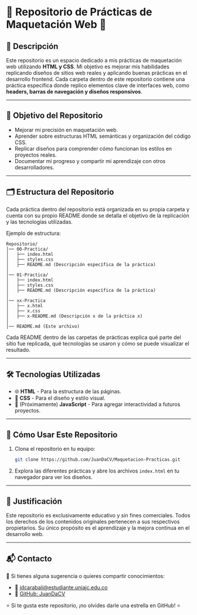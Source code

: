 # 🌟 Repositorio de Prácticas de Maquetación Web 🌟

## 📌 Descripción

Este repositorio es un espacio dedicado a mis prácticas de maquetación web utilizando **HTML y CSS**. Mi objetivo es mejorar mis habilidades replicando diseños de sitios web reales y aplicando buenas prácticas en el desarrollo frontend. Cada carpeta dentro de este repositorio contiene una práctica específica donde replico elementos clave de interfaces web, como **headers, barras de navegación y diseños responsivos**.

---

## 🎯 Objetivo del Repositorio

- Mejorar mi precisión en maquetación web.
- Aprender sobre estructuras HTML semánticas y organización del código CSS.
- Replicar diseños para comprender cómo funcionan los estilos en proyectos reales.
- Documentar mi progreso y compartir mi aprendizaje con otros desarrolladores.

---

## 🗂️ Estructura del Repositorio

Cada práctica dentro del repositorio está organizada en su propia carpeta y cuenta con su propio README donde se detalla el objetivo de la replicación y las tecnologías utilizadas.

Ejemplo de estructura:

```
Repositorio/
│── 00-Practica/
│   ├── index.html
│   ├── styles.css
│   ├── README.md (Descripción específica de la práctica)
│
│── 01-Practica/
│   ├── index.html
│   ├── styles.css
│   ├── README.md (Descripción específica de la práctica)
│
│── xx-Practica
│   ├── x.html
│   ├── x.css
│   ├── x-README.md (Descripción x de la práctica x)
│
│── README.md (Este archivo)
```

Cada README dentro de las carpetas de prácticas explica qué parte del sitio fue replicada, qué tecnologías se usaron y cómo se puede visualizar el resultado.

---

## 🛠️ Tecnologías Utilizadas

- 🌐 **HTML** - Para la estructura de las páginas.
- 🎨 **CSS** - Para el diseño y estilo visual.
- 🚀 (Próximamente) **JavaScript** - Para agregar interactividad a futuros proyectos.

---

## 🚀 Cómo Usar Este Repositorio

1. Clona el repositorio en tu equipo:
   ```bash
   git clone https://github.com/JuanDaCV/Maquetacion-Practicas.git
   ```
2. Explora las diferentes prácticas y abre los archivos `index.html` en tu navegador para ver los diseños.

---

## 📜 Justificación

Este repositorio es exclusivamente educativo y sin fines comerciales. Todos los derechos de los contenidos originales pertenecen a sus respectivos propietarios. Su único propósito es el aprendizaje y la mejora continua en el desarrollo web.

---

## 📬 Contacto

📩 Si tienes alguna sugerencia o quieres compartir conocimientos:
- 💌 [jdcarabali@estudiante.uniajc.edu.co](mailto:jdcarabali@estudiante.uniajc.edu.co)
- 🐙 [GitHub: JuanDaCV](https://github.com/JuanDaCV)

⭐ Si te gusta este repositorio, ¡no olvides darle una estrella en GitHub! ⭐

